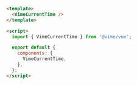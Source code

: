 ```html {2,6,10} title="example.vue"
<template>
  <VimeCurrentTime />
</template>

<script>
  import { VimeCurrentTime } from '@vime/vue';

  export default {
    components: {
      VimeCurrentTime,
    },
  };
</script>
```
